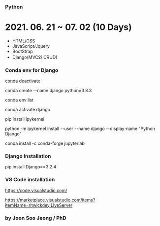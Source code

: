### Python

# 2021. 06. 21 ~ 07. 02 (10 Days)

- HTML/CSS
- JavaScript/Jquery
- BootStrap
- Django(MVC와 CRUD)



### Conda env for Django

  conda deactivate

  conda create --name django python=3.8.3

  conda env list

  conda activate django

  pip install ipykernel

  python -m ipykernel install --user --name django --display-name "Python Django"

  conda install -c conda-forge jupyterlab
  
### Django Installation

  pip install Django==3.2.4
  
### VS Code installation

  https://code.visualstudio.com/
  
  
  https://marketplace.visualstudio.com/items?itemName=ritwickdey.LiveServer
  

### by Joon Soo Jeong / PhD
